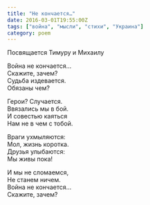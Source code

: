 ```yaml
---
title: "Не кончается…"
date: 2016-03-01T19:55:00Z
tags: ["война", "мысли", "стихи", "Украина"]
category: poem
---
```


Посвящается Тимуру и Михаилу

Война не кончается…  
Скажите, зачем?  
Судьба издевается.  
Обязаны чем?

Герои? Случается.  
Ввязались мы в бой.  
И совестью каяться  
Нам не в чем с тобой.

Враги ухмыляются:  
Мол, жизнь коротка.  
Друзья улыбаются:  
Мы живы пока!

И мы не сломаемся,  
Не станем ничем.  
Война не кончается…  
Скажите, зачем?

